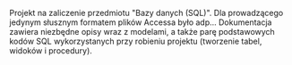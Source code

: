 Projekt na zaliczenie przedmiotu "Bazy danych (SQL)". Dla prowadzącego jedynym słusznym formatem plików Accessa było adp...
Dokumentacja zawiera niezbędne opisy wraz z modelami, a także parę podstawowych kodów SQL wykorzystanych przy robieniu projektu (tworzenie tabel, widoków i procedury).
